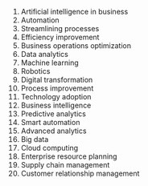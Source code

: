 1. Artificial intelligence in business
2. Automation
3. Streamlining processes
4. Efficiency improvement
5. Business operations optimization
6. Data analytics
7. Machine learning
8. Robotics
9. Digital transformation
10. Process improvement
11. Technology adoption
12. Business intelligence
13. Predictive analytics
14. Smart automation
15. Advanced analytics
16. Big data
17. Cloud computing
18. Enterprise resource planning
19. Supply chain management
20. Customer relationship management
